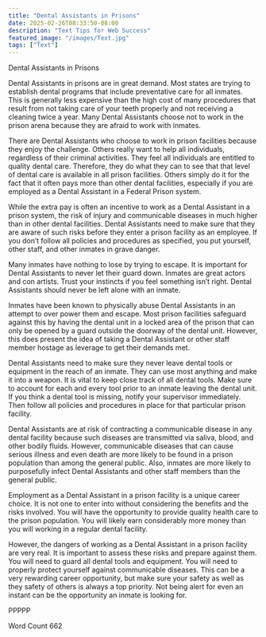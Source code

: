 ```yaml
---
title: "Dental Assistants in Prisons"
date: 2025-02-26T08:33:50-08:00
description: "Text Tips for Web Success"
featured_image: "/images/Text.jpg"
tags: ["Text"]
---
```


Dental Assistants in Prisons

Dental Assistants in prisons are in great demand. Most states are trying to establish dental programs that include preventative care for all inmates. This is generally less expensive than the high cost of many procedures that result from not taking care of your teeth properly and not receiving a cleaning twice a year. Many Dental Assistants choose not to work in the prison arena because they are afraid to work with inmates.

There are Dental Assistants who choose to work in prison facilities because they enjoy the challenge. Others really want to help all individuals, regardless of their criminal activities. They feel all individuals are entitled to quality dental care. Therefore, they do what they can to see that that level of dental care is available in all prison facilities. Others simply do it for the fact that it often pays more than other dental facilities, especially if you are employed as a Dental Assistant in a Federal Prison system.

While the extra pay is often an incentive to work as a Dental Assistant in a prison system, the risk of injury and communicable diseases in much higher than in other dental facilities. Dental Assistants need to make sure that they are aware of such risks before they enter a prison facility as an employee. If you don’t follow all policies and procedures as specified, you put yourself, other staff, and other inmates in grave danger.

Many inmates have nothing to lose by trying to escape. It is important for Dental Assistants to never let their guard down. Inmates are great actors and con artists. Trust your instincts if you feel something isn’t right. Dental Assistants should never be left alone with an inmate. 

Inmates have been known to physically abuse Dental Assistants in an attempt to over power them and escape. Most prison facilities safeguard against this by having the dental unit in a locked area of the prison that can only be opened by a guard outside the doorway of the dental unit. However, this does present the idea of taking a Dental Assistant or other staff member hostage as leverage to get their demands met. 

Dental Assistants need to make sure they never leave dental tools or equipment in the reach of an inmate. They can use most anything and make it into a weapon. It is vital to keep close track of all dental tools. Make sure to account for each and every tool prior to an inmate leaving the dental unit. If you think a dental tool is missing, notify your supervisor immediately. Then follow all policies and procedures in place for that particular prison facility.

Dental Assistants are at risk of contracting a communicable disease in any dental facility because such diseases are transmitted via saliva, blood, and other bodily fluids. However, communicable diseases that can cause serious illness and even death are more likely to be found in a prison population than among the general public. Also, inmates are more likely to purposefully infect Dental Assistants and other staff members than the general public.

Employment as a Dental Assistant in a prison facility is a unique career choice. It is not one to enter into without considering the benefits and the risks involved. You will have the opportunity to provide quality health care to the prison population. You will likely earn considerably more money than you will working in a regular dental facility. 

However, the dangers of working as a Dental Assistant in a prison facility are very real. It is important to assess these risks and prepare against them. You will need to guard all dental tools and equipment. You will need to properly protect yourself against communicable diseases. This can be a very rewarding career opportunity, but make sure your safety as well as they safety of others is always a top priority. Not being alert for even an instant can be the opportunity an inmate is looking for. 

PPPPP

Word Count 662








